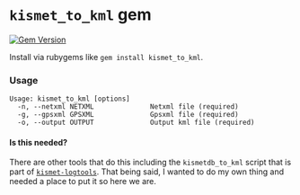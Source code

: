 # `kismet_to_kml` gem

[![Gem Version](https://badge.fury.io/rb/kismet_to_kml.svg)](https://badge.fury.io/rb/kismet_to_kml)

Install via rubygems like `gem install kismet_to_kml`.

### Usage

```
Usage: kismet_to_kml [options]
  -n, --netxml NETXML              Netxml file (required)
  -g, --gpsxml GPSXML              Gpsxml file (required)
  -o, --output OUTPUT              Output kml file (required)
```

#### Is this needed?

There are other tools that do this including the `kismetdb_to_kml` script that
is part of
[`kismet-logtools`](https://www.kismetwireless.net/docs/readme/kismetdb/kismetdb_kml/).
That being said, I wanted to do my own thing and needed a place to put it so
here we are. 
